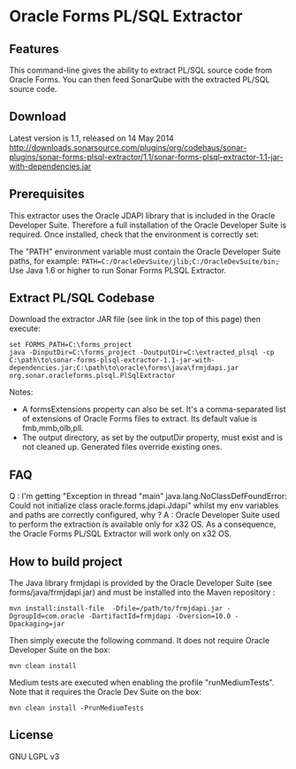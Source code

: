 Oracle Forms PL/SQL Extractor
=============================

Features
--------
This command-line gives the ability to extract PL/SQL source code from Oracle Forms. You can then feed SonarQube with the extracted PL/SQL source code.

Download
--------

Latest version is 1.1, released on 14 May 2014
http://downloads.sonarsource.com/plugins/org/codehaus/sonar-plugins/sonar-forms-plsql-extractor/1.1/sonar-forms-plsql-extractor-1.1-jar-with-dependencies.jar

Prerequisites
-------------
This extractor uses the Oracle JDAPI library that is included in the Oracle Developer Suite. Therefore a full installation of the Oracle Developer Suite is required. Once installed, check that the environment is correctly set:

The "PATH" environment variable must contain the Oracle Developer Suite paths, for example: ```PATH=C:/OracleDevSuite/jlib;C:/OracleDevSuite/bin;```
Use Java 1.6 or higher to run Sonar Forms PLSQL Extractor.

Extract PL/SQL Codebase
-----------------------
Download the extractor JAR file (see link in the top of this page) then execute:

```
set FORMS_PATH=C:\forms_project
java -DinputDir=C:\forms_project -DoutputDir=C:\extracted_plsql -cp C:\path\to\sonar-forms-plsql-extractor-1.1-jar-with-dependencies.jar;C:\path\to\oracle\forms\java\frmjdapi.jar org.sonar.oracleforms.plsql.PlSqlExtractor
```

Notes:
* A formsExtensions property can also be set. It's a comma-separated list of extensions of Oracle Forms files to extract. Its default value is fmb,mmb,olb,pll.
* The output directory, as set by the outputDir property, must exist and is not cleaned up. Generated files override existing ones.

FAQ
---
Q : I'm getting "Exception in thread "main" java.lang.NoClassDefFoundError: Could not initialize class oracle.forms.jdapi.Jdapi" whilst my env variables and paths are correctly configured, why ?
A :  Oracle Developer Suite used to perform the extraction is available only for x32 OS. As a consequence, the Oracle Forms PL/SQL Extractor will work only on x32 OS.

How to build project
--------------------

The Java library frmjdapi is provided by the Oracle Developer Suite (see forms/java/frmjdapi.jar) and must be installed into the Maven repository :

```
mvn install:install-file  -Dfile=/path/to/frmjdapi.jar -DgroupId=com.oracle -DartifactId=frmjdapi -Dversion=10.0 -Dpackaging=jar
```

Then simply execute the following command. It does not require Oracle Developer Suite on the box:

```
mvn clean install
```

Medium tests are executed when enabling the profile "runMediumTests". Note that it requires the Oracle Dev Suite on the box:

```
mvn clean install -PrunMediumTests
```


License
-------

GNU LGPL v3
